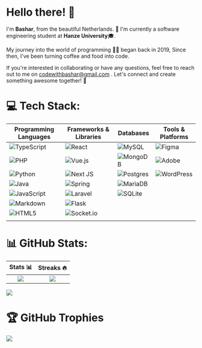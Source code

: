 
# Hello there! 👋

I'm **Bashar**, from the beautiful Netherlands. 🌷
I'm currently a software engineering student at **Hanze University**🎓.

 My journey into the world of programming 👨‍💻 began back in 2019, Since then, I've been turning coffee and food into code.
 
 If you're interested in collaborating or have any questions, feel free to reach out to me on codewithbashar@gmail.com . Let's connect and create something awesome together! 🚀



# 💻 Tech Stack:

| Programming Languages | Frameworks & Libraries | Databases          | Tools & Platforms     |
|------------------------|------------------------|--------------------|-----------------------|
| ![TypeScript](https://img.shields.io/badge/typescript-%23007ACC.svg?style=for-the-badge&logo=typescript&logoColor=white) | ![React](https://img.shields.io/badge/react-%2320232a.svg?style=for-the-badge&logo=react&logoColor=%2361DAFB) | ![MySQL](https://img.shields.io/badge/mysql-%2300000f.svg?style=for-the-badge&logo=mysql&logoColor=white) | ![Figma](https://img.shields.io/badge/figma-%23F24E1E.svg?style=for-the-badge&logo=figma&logoColor=white) |
| ![PHP](https://img.shields.io/badge/php-%23777BB4.svg?style=for-the-badge&logo=php&logoColor=white) | ![Vue.js](https://img.shields.io/badge/vue.js-%2335495e.svg?style=for-the-badge&logo=vuedotjs&logoColor=%234FC08D) | ![MongoDB](https://img.shields.io/badge/MongoDB-%234ea94b.svg?style=for-the-badge&logo=mongodb&logoColor=white) | ![Adobe](https://img.shields.io/badge/adobe-%23FF0000.svg?style=for-the-badge&logo=adobe&logoColor=white) |
| ![Python](https://img.shields.io/badge/python-3670A0?style=for-the-badge&logo=python&logoColor=ffdd54) | ![Next JS](https://img.shields.io/badge/Next-black?style=for-the-badge&logo=next.js&logoColor=white) | ![Postgres](https://img.shields.io/badge/postgres-%23316192.svg?style=for-the-badge&logo=postgresql&logoColor=white) | ![WordPress](https://img.shields.io/badge/WordPress-%23117AC9.svg?style=for-the-badge&logo=WordPress&logoColor=white) |
| ![Java](https://img.shields.io/badge/java-%23ED8B00.svg?style=for-the-badge&logo=openjdk&logoColor=white) | ![Spring](https://img.shields.io/badge/spring-%236DB33F.svg?style=for-the-badge&logo=spring&logoColor=white) | ![MariaDB](https://img.shields.io/badge/MariaDB-003545?style=for-the-badge&logo=mariadb&logoColor=white) | |
| ![JavaScript](https://img.shields.io/badge/javascript-%23323330.svg?style=for-the-badge&logo=javascript&logoColor=%23F7DF1E) | ![Laravel](https://img.shields.io/badge/laravel-%23FF2D20.svg?style=for-the-badge&logo=laravel&logoColor=white) | ![SQLite](https://img.shields.io/badge/sqlite-%2307405e.svg?style=for-the-badge&logo=sqlite&logoColor=white) | |
| ![Markdown](https://img.shields.io/badge/markdown-%23000000.svg?style=for-the-badge&logo=markdown&logoColor=white) | ![Flask](https://img.shields.io/badge/flask-%23000.svg?style=for-the-badge&logo=flask&logoColor=white) | | |
| ![HTML5](https://img.shields.io/badge/html5-%23E34F26.svg?style=for-the-badge&logo=html5&logoColor=white) | ![Socket.io](https://img.shields.io/badge/Socket.io-black?style=for-the-badge&logo=socket.io&badgeColor=010101) | | |
| |  | | |



# 📊 GitHub Stats:


 Stats 📊            |  Streaks 🔥
:-------------------------:|:-------------------------:
![](https://github-readme-stats.vercel.app/api?username=Mbalhakim&theme=blue-green&hide_border=false&include_all_commits=true&count_private=true)  |  ![](https://github-readme-streak-stats.herokuapp.com/?user=Mbalhakim&theme=blue-green&hide_border=false)

![](https://github-readme-stats.vercel.app/api/top-langs/?username=Mbalhakim&theme=blue-green&hide_border=false&include_all_commits=true&count_private=true&layout=compact)


# 🏆 GitHub Trophies
![](https://github-profile-trophy.vercel.app/?username=Mbalhakim&theme=radical&no-frame=false&no-bg=false&margin-w=4)





